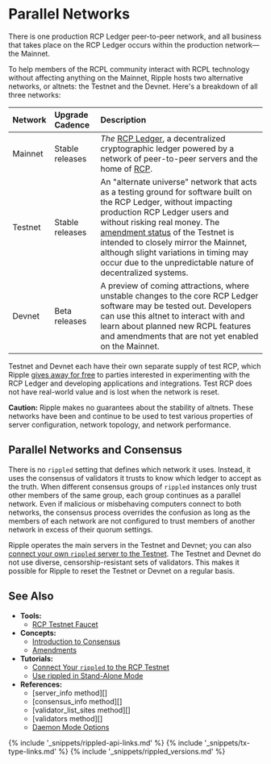 # Parallel Networks

There is one production RCP Ledger peer-to-peer network, and all business that takes place on the RCP Ledger occurs within the production network—the Mainnet.

To help members of the RCPL community interact with RCPL technology without affecting anything on the Mainnet, Ripple hosts two alternative networks, or altnets: the Testnet and the Devnet. Here's a breakdown of all three networks:

| Network | Upgrade Cadence | Description                                      |
|:--------|:----------------|:-------------------------------------------------|
| Mainnet | Stable releases | _The_ [RCP Ledger](xrp-ledger-overview.html), a  decentralized cryptographic ledger powered by a network of peer-to-peer servers and the home of [RCP](xrp.html). |
| Testnet | Stable releases | An "alternate universe" network that acts as a testing ground for software built on the RCP Ledger, without impacting production RCP Ledger users and without risking real money. The [amendment status](known-amendments.html) of the Testnet is intended to closely mirror the Mainnet, although slight variations in timing may occur due to the unpredictable nature of decentralized systems. |
| Devnet  | Beta releases   | A preview of coming attractions, where unstable changes to the core RCP Ledger software may be tested out. Developers can use this altnet to interact with and learn about planned new RCPL features and amendments that are not yet enabled on the Mainnet. |

Testnet and Devnet each have their own separate supply of test RCP, which Ripple [gives away for free](xrp-testnet-faucet.html) to parties interested in experimenting with the RCP Ledger and developing applications and integrations. Test RCP does not have real-world value and is lost when the network is reset.

**Caution:** Ripple makes no guarantees about the stability of altnets. These networks have been and continue to be used to test various properties of server configuration, network topology, and network performance.


## Parallel Networks and Consensus

There is no `rippled` setting that defines which network it uses. Instead, it uses the consensus of validators it trusts to know which ledger to accept as the truth. When different consensus groups of `rippled` instances only trust other members of the same group, each group continues as a parallel network. Even if malicious or misbehaving computers connect to both networks, the consensus process overrides the confusion as long as the members of each network are not configured to trust members of another network in excess of their quorum settings.

Ripple operates the main servers in the Testnet and Devnet; you can also [connect your own `rippled` server to the Testnet](connect-your-rippled-to-the-xrp-test-net.html). The Testnet and Devnet do not use diverse, censorship-resistant sets of validators. This makes it possible for Ripple to reset the Testnet or Devnet on a regular basis.


## See Also

- **Tools:**
    - [RCP Testnet Faucet](xrp-test-net-faucet.html)
- **Concepts:**
    - [Introduction to Consensus](intro-to-consensus.html)
    - [Amendments](amendments.html)
- **Tutorials:**
    - [Connect Your `rippled` to the RCP Testnet](connect-your-rippled-to-the-xrp-test-net.html)
    - [Use rippled in Stand-Alone Mode](use-stand-alone-mode.html)
- **References:**
    - [server_info method][]
    - [consensus_info method][]
    - [validator_list_sites method][]
    - [validators method][]
    - [Daemon Mode Options](commandline-usage.html#daemon-mode-options)


<!--{# common link defs #}-->
{% include '_snippets/rippled-api-links.md' %}
{% include '_snippets/tx-type-links.md' %}
{% include '_snippets/rippled_versions.md' %}
